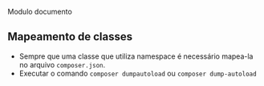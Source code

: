 Modulo documento

## Mapeamento de classes

- Sempre que uma classe que utiliza namespace é necessário mapea-la no arquivo ```composer.json```.
- Executar o comando ```composer dumpautoload``` ou ```composer dump-autoload```
